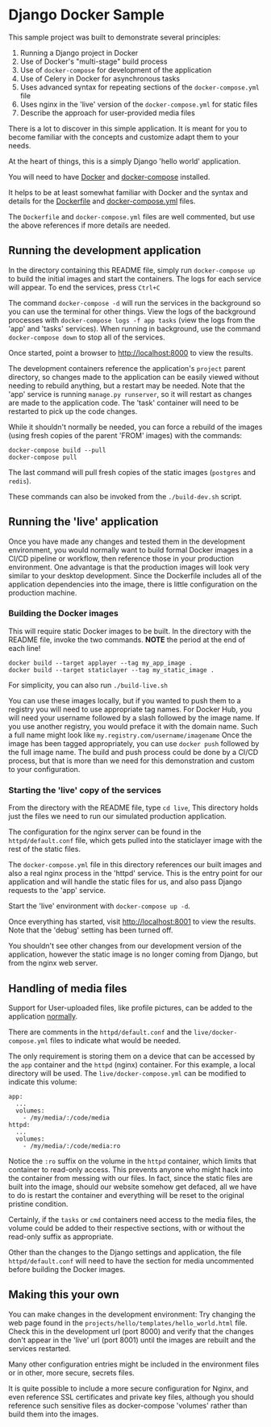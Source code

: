 # Django Docker Sample #

This sample project was built to demonstrate several principles:

  1. Running a Django project in Docker
  2. Use of Docker's "multi-stage" build process
  3. Use of `docker-compose` for development of the application
  4. Use of Celery in Docker for asynchronous tasks
  5. Uses advanced syntax for repeating sections of the `docker-compose.yml` file
  6. Uses nginx in the 'live' version of the `docker-compose.yml` for static files
  7. Describe the approach for user-provided media files

There is a lot to discover in this simple application.  It is meant for you to become familiar with 
the concepts and customize adapt them to your needs.

At the heart of things, this is a simply Django 'hello world' application.

You will need to have [Docker](https://docs.docker.com/get-docker/) and [docker-compose](https://docs.docker.com/compose/install/) installed.

It helps to be at least somewhat familiar with Docker and the syntax and details 
for the [Dockerfile](https://docs.docker.com/engine/reference/builder/) 
and [docker-compose.yml](https://docs.docker.com/compose/compose-file/) files.

The `Dockerfile` and `docker-compose.yml` files are well commented, but use the above references if more details are needed.


## Running the development application ##

In the directory containing this README file, simply run `docker-compose up` to build the initial images and start the containers. The
logs for each service will appear.  To end the services, press `Ctrl+C`

The command `docker-compose -d` will run the services in the background so you can use the terminal for other things. 
View the logs of the background processes with `docker-compose logs -f app tasks` (view the logs from the 'app' and 'tasks' services).
When running in background, use the command `docker-compose down` to stop all of the services.

Once started, point a browser to [http://localhost:8000](http://localhost:8000) to view the
results.

The development containers reference the application's `project` parent directory, so changes made to the 
application can be easily viewed without needing to rebuild anything, but a restart may be needed.
Note that the 'app' service is running `manage.py runserver`, so it will restart as changes are
made to the application code.  The 'task' container will need to be restarted to pick up the
code changes.

While it shouldn't normally be needed, you can force a rebuild of the images (using
fresh copies of the parent 'FROM' images) with the commands:

    docker-compose build --pull 
    docker-compose pull

The last command will pull fresh copies of the static images (`postgres` and `redis`).

These commands can also be invoked from the `./build-dev.sh` script.

## Running the 'live' application ##

Once you have made any changes and tested them in the development environment, you would normally want to build
formal Docker images in a CI/CD pipeline or workflow, then reference those in your production
environment.  One advantage is that the production images will look very similar to your
desktop development.  Since the Dockerfile includes all of the application dependencies into the image, there
is little configuration on the production machine.

### Building the Docker images ###

This will require static Docker images to be built.  In the directory with the README file, invoke the two commands.
**NOTE** the period at the end of each line!

    docker build --target applayer --tag my_app_image .
    docker build --target staticlayer --tag my_static_image .

For simplicity, you can also run `./build-live.sh`

You can use these images locally, but if you wanted to push them to a registry you will need to use appropriate tag 
names.  For Docker Hub, you will need your username followed by a slash followed by the image name.  If you use another
registry, you would preface it with the domain name.  Such a full name might look like 
`my.registry.com/username/imagename`  Once the image has been tagged appropriately, you can use `docker push` followed 
by the full image name.  The build and push process could be done by a CI/CD process, but that is more than
we need for this demonstration and custom to your configuration.

### Starting the 'live' copy of the services ###

From the directory with the README file, type `cd live`,  This directory holds just the
files we need to run our simulated production application.

The configuration for the nginx server can be found in the `httpd/default.conf` file,
which gets pulled into the staticlayer image with the rest of the static files.

The `docker-compose.yml` file in this directory references our built images and
also a real nginx process in the 'httpd' service.  This is the entry point for our application and will handle the static files for us, and also pass Django requests to the 'app' service.

Start the 'live' environment with `docker-compose up -d`.

Once everything has started, visit [http://localhost:8001](http://localhost:8001) to view the results.  Note that
the 'debug' setting has been turned off.  

You shouldn't see other changes from our development version of the application, however the static image is no longer coming from Django, but from the nginx web server.

## Handling of media files ##

Support for User-uploaded files, like profile pictures, can be added to the application [normally](https://docs.djangoproject.com/en/3.2/topics/files/).

There are comments in the `httpd/default.conf` and the `live/docker-compose.yml` files to
indicate what would be needed.

The only requirement is storing them on a device that can be accessed by the `app` container and the `httpd` (nginx)
container.  For this example, a local directory will be used.  The `live/docker-compose.yml` can be modified to indicate this volume:

    app:
      ...
      volumes:
        - /my/media/:/code/media
    httpd:
      ...
      volumes:
        - /my/media/:/code/media:ro

Notice the `:ro` suffix on the volume in the `httpd` container, which limits that container to read-only access. 
This prevents anyone who might hack into the container from messing with our files.  In fact, since the static files are
built into the image, should our website somehow get defaced, all we have to do is restart the
container and everything will be reset to the original pristine condition.

Certainly, if the `tasks` or `cmd` containers need access to the media files, the volume could be added to their
respective sections, with or without the read-only suffix as appropriate.

Other than the changes to the Django settings and application, the file `httpd/default.conf` will need to have
the section for media uncommented before building the Docker images.


## Making this your own ##

You can make changes in the development environment: Try changing the web page found in the `projects/hello/templates/hello_world.html` file.  Check this in the development 
url (port 8000) and verify that the changes don't appear in the 'live' url (port 8001) until the images are rebuilt and the services restarted.

Many other configuration entries might be included in the environment files or in other, more secure, secrets files.

It is quite possible to include a more secure configuration for Nginx, and even reference SSL certificates and private 
key files, although you should reference such sensitive files as docker-compose 'volumes' rather than build them into the images.

